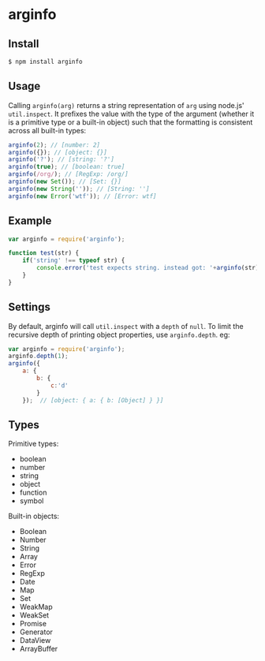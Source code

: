 # arginfo

## Install
```sh
$ npm install arginfo
```

## Usage

Calling `arginfo(arg)` returns a string representation of `arg` using node.js' `util.inspect`. It prefixes the value with the type of the argument (whether it is a primitive type or a built-in object) such that the formatting is consistent across all built-in types:

```javascript
arginfo(2); // [number: 2]
arginfo({}); // [object: {}]
arginfo('?'); // [string: '?']
arginfo(true); // [boolean: true]
arginfo(/org/); // [RegExp: /org/]
arginfo(new Set()); // [Set: {}]
arginfo(new String('')); // [String: '']
arginfo(new Error('wtf')); // [Error: wtf]
```

## Example
```javascript
var arginfo = require('arginfo');

function test(str) {
	if('string' !== typeof str) {
		console.error('test expects string. instead got: '+arginfo(str));
	}
}
```

## Settings
By default, arginfo will call `util.inspect` with a `depth` of `null`. To limit the recursive depth of printing object properties, use `arginfo.depth`. eg:
```javascript
var arginfo = require('arginfo');
arginfo.depth(1);
arginfo({
	a: {
		b: {
			c:'d'
		}
	});  // [object: { a: { b: [Object] } }]
```

## Types

Primitive types:
 * boolean
 * number
 * string
 * object
 * function
 * symbol

Built-in objects:
 * Boolean
 * Number
 * String
 * Array
 * Error
 * RegExp
 * Date
 * Map
 * Set
 * WeakMap
 * WeakSet
 * Promise
 * Generator
 * DataView
 * ArrayBuffer